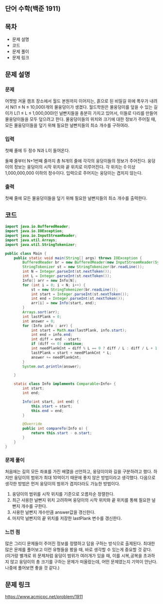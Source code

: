 ## 단어 수학(백준 1911)
## 목차
- 문제 설명
- 코드
- 문제 풀이
- 문제 링크


## 문제 설명
### 문제
어젯밤 겨울 캠프 장소에서 월드 본원까지 이어지는, 흙으로 된 비밀길 위에 폭우가 내려서 N(1 ≤ N ≤ 10,000)개의 물웅덩이가 생겼다. 월드학원은 물웅덩이를 덮을 수 있는 길이가 L(1 ≤ L ≤ 1,000,000)인 널빤지들을 충분히 가지고 있어서, 이들로 다리를 만들어 물웅덩이들을 모두 덮으려고 한다. 물웅덩이들의 위치와 크기에 대한 정보가 주어질 때, 모든 물웅덩이들을 덮기 위해 필요한 널빤지들의 최소 개수를 구하여라.
### 입력
첫째 줄에 두 정수 N과 L이 들어온다.

둘째 줄부터 N+1번째 줄까지 총 N개의 줄에 각각의 웅덩이들의 정보가 주어진다. 웅덩이의 정보는 웅덩이의 시작 위치와 끝 위치로 이루어진다. 각 위치는 0 이상 1,000,000,000 이하의 정수이다. 입력으로 주어지는 웅덩이는 겹치지 않는다.
### 출력
첫째 줄에 모든 물웅덩이들을 덮기 위해 필요한 널빤지들의 최소 개수를 출력한다.

## 코드
```java
import java.io.BufferedReader;
import java.io.IOException;
import java.io.InputStreamReader;
import java.util.Arrays;
import java.util.StringTokenizer;

public class Main {
    public static void main(String[] args) throws IOException {
        BufferedReader br = new BufferedReader(new InputStreamReader(System.in));
        StringTokenizer st = new StringTokenizer(br.readLine());
        int N = Integer.parseInt(st.nextToken());
        int L = Integer.parseInt(st.nextToken());
        Info[] arr = new Info[N];
        for (int i = 0; i < N; i++) {
            st = new StringTokenizer(br.readLine());
            int start = Integer.parseInt(st.nextToken());
            int end = Integer.parseInt(st.nextToken());
            arr[i] = new Info(start, end);
        }
        Arrays.sort(arr);
        int lastPlank = 0;
        int answer = 0;
        for (Info info : arr) {
            int start = Math.max(lastPlank, info.start);
            int end = info.end;
            int diff = end - start;
            if (diff <= 0) continue;
            int needPlankCnt = diff % L == 0 ? diff / L : diff / L + 1;
            lastPlank = start + needPlankCnt * L;
            answer += needPlankCnt;
        }
        System.out.println(answer);

    }

    static class Info implements Comparable<Info> {
        int start;
        int end;

        Info(int start, int end) {
            this.start = start;
            this.end = end;
        }

        @Override
        public int compareTo(Info o) {
            return this.start - o.start;
        }
    }
}

```


### 문제 풀이
처음에는 길의 모든 좌표를 가진 배열을 선언하고, 웅덩이이와 길을 구분하려고 했다. 하지만 웅덩이의 범위가 최대 10억이기 때문에 좋지 않은 방법이라고 생각했다.
다음으로 생각한 방법은 먼저 웅덩이의 범위가 겹치더라도 가능한 방법이다.
1. 웅덩이의 범위를 시작 위치를 기준으로 오름차순 정렬한다.
2. 최근 사용한 널빤지 위치 고려하며 웅덩이의 시작 위치와 끝 위치를 통해 필요한 널빤지 개수를 구한다.
3. 사용한 널빤지 개수만큼 answer값을 갱신한다.
4. 마지막 널빤지의 끝 위치를 저장한 lastPlank 변수를 갱신한다.


### 느낀 점
많은 그리디 문제들이 주어진 정보를 정렬하고 답을 구하는 방식으로 출제된다. 최대한 많은 문제를 풀어보고 이런 유형들을 봤을 때, 바로 생각할 수 있는게 중요할 것 같다.
(이거랑 별개로 위 문제처럼 웅덩이 범위가 여러개가 있을 때, 이를 시복,공복을 초과하지 않고 웅덩이의 총 크기를 구하는 문제가 떠올랐는데, 어떤 문제였는지 기억이 안난다. 나중에 풀어보면 좋을 것 같다.)

## 문제 링크
https://www.acmicpc.net/problem/1911
